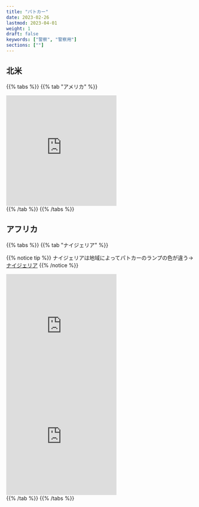 ```yaml
---
title: "パトカー"
date: 2023-02-26
lastmod: 2023-04-01
weight: 1
draft: false
keywords: ["警察", "警察用"]
sections: [""]
---
```


## 北米


{{% tabs  %}}
{{% tab "アメリカ" %}}
<div class="googlemap-if">
<iframe src="https://www.google.com/maps/embed?pb=!4v1677732460634!6m8!1m7!1sbrI5kkJekzl5IJ10Pm6iuw!2m2!1d39.95056642160692!2d-75.14192283309588!3f60.175615969975915!4f-22.759041854671125!5f1.6721857949230245" width="295" height="295" style="border:0;" allowfullscreen="" loading="lazy" referrerpolicy="no-referrer-when-downgrade"></iframe>
</div>
{{% /tab %}}
{{% /tabs %}}

## アフリカ

{{% tabs  %}}
{{% tab "ナイジェリア" %}}

{{% notice tip %}}
ナイジェリアは地域によってパトカーのランプの色が違う→ <a href="../../rule/africa/nigeria/">ナイジェリア</a>
{{% /notice %}}

<div class="googlemap-if">
<iframe src="https://www.google.com/maps/embed?pb=!4v1679854692183!6m8!1m7!1sOUR2680RCbRRcDeWV5XoNQ!2m2!1d6.555013827268335!2d3.354199058602835!3f233.21468368134293!4f-16.002231117022035!5f2.3386167093053194" width="295" height="295" style="border:0;" allowfullscreen="" loading="lazy" referrerpolicy="no-referrer-when-downgrade"></iframe>
<iframe src="https://www.google.com/maps/embed?pb=!4v1679854604578!6m8!1m7!1sIbtn_hh28I3seC5VOCXAow!2m2!1d6.461801928976917!2d7.492853186719853!3f112.06265632990616!4f-1.4060578138013966!5f3.325193203789971" width="295" height="295" style="border:0;" allowfullscreen="" loading="lazy" referrerpolicy="no-referrer-when-downgrade"></iframe>
</div>
{{% /tab %}}
{{% /tabs %}}
